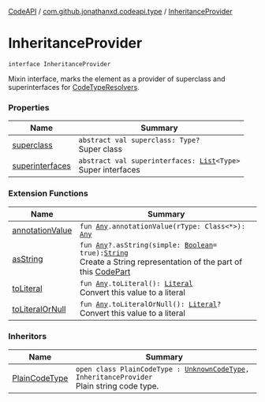 [CodeAPI](../../index.md) / [com.github.jonathanxd.codeapi.type](../index.md) / [InheritanceProvider](.)

# InheritanceProvider

`interface InheritanceProvider`

Mixin interface, marks the element as a provider of superclass and superinterfaces for [CodeTypeResolvers](../-code-type-resolver/index.md).

### Properties

| Name | Summary |
|---|---|
| [superclass](superclass.md) | `abstract val superclass: Type?`<br>Super class |
| [superinterfaces](superinterfaces.md) | `abstract val superinterfaces: `[`List`](https://kotlinlang.org/api/latest/jvm/stdlib/kotlin.collections/-list/index.html)`<Type>`<br>Super interfaces |

### Extension Functions

| Name | Summary |
|---|---|
| [annotationValue](../../com.github.jonathanxd.codeapi.util.conversion/kotlin.-any/annotation-value.md) | `fun `[`Any`](https://kotlinlang.org/api/latest/jvm/stdlib/kotlin/-any/index.html)`.annotationValue(rType: Class<*>): `[`Any`](https://kotlinlang.org/api/latest/jvm/stdlib/kotlin/-any/index.html) |
| [asString](../../com.github.jonathanxd.codeapi.util/kotlin.-any/as-string.md) | `fun `[`Any`](https://kotlinlang.org/api/latest/jvm/stdlib/kotlin/-any/index.html)`?.asString(simple: `[`Boolean`](https://kotlinlang.org/api/latest/jvm/stdlib/kotlin/-boolean/index.html)` = true): `[`String`](https://kotlinlang.org/api/latest/jvm/stdlib/kotlin/-string/index.html)<br>Create a String representation of the part of this [CodePart](../../com.github.jonathanxd.codeapi/-code-part/index.md) |
| [toLiteral](../../com.github.jonathanxd.codeapi.util.conversion/kotlin.-any/to-literal.md) | `fun `[`Any`](https://kotlinlang.org/api/latest/jvm/stdlib/kotlin/-any/index.html)`.toLiteral(): `[`Literal`](../../com.github.jonathanxd.codeapi.literal/-literal/index.md)<br>Convert this value to a literal |
| [toLiteralOrNull](../../com.github.jonathanxd.codeapi.util.conversion/kotlin.-any/to-literal-or-null.md) | `fun `[`Any`](https://kotlinlang.org/api/latest/jvm/stdlib/kotlin/-any/index.html)`.toLiteralOrNull(): `[`Literal`](../../com.github.jonathanxd.codeapi.literal/-literal/index.md)`?`<br>Convert this value to a literal |

### Inheritors

| Name | Summary |
|---|---|
| [PlainCodeType](../-plain-code-type/index.md) | `open class PlainCodeType : `[`UnknownCodeType`](../-unknown-code-type.md)`, InheritanceProvider`<br>Plain string code type. |
